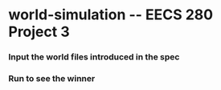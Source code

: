 # world-simulation -- EECS 280 Project 3
### Input the world files introduced in the spec
### Run to see the winner 

